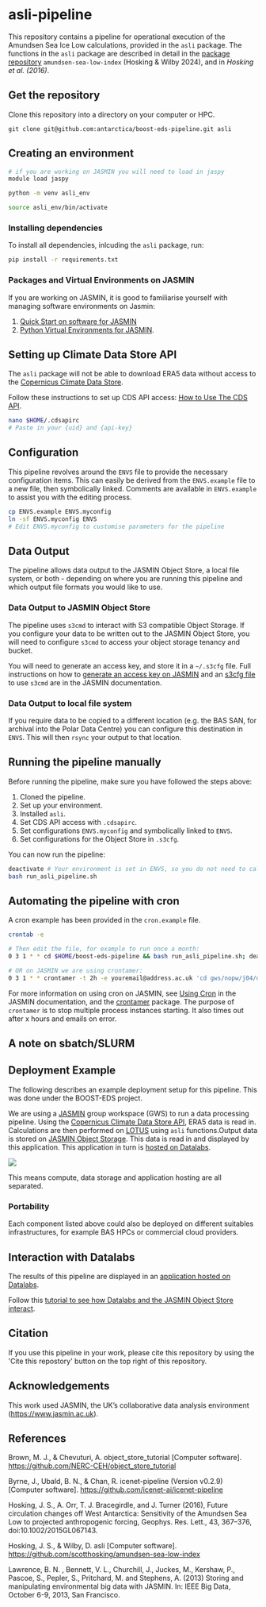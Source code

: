 # asli-pipeline
This repository contains a pipeline for operational execution of the Amundsen Sea Ice Low calculations, provided in the `asli` package. The functions in the `asli` package are described in detail in the [package repository](https://github.com/davidwilby/amundsen-sea-low-index) `amundsen-sea-low-index` (Hosking & Wilby 2024), and in _Hosking et al. (2016)_.

## Get the repository
Clone this repository into a directory on your computer or HPC.
```
git clone git@github.com:antarctica/boost-eds-pipeline.git asli
```

## Creating an environment
```bash
# if you are working on JASMIN you will need to load in jaspy
module load jaspy 

python -m venv asli_env

source asli_env/bin/activate
```

### Installing dependencies
To install all dependencies, inlcuding the `asli` package, run:
```bash
pip install -r requirements.txt
```

### Packages and Virtual Environments on JASMIN
If you are working on JASMIN, it is good to familiarise yourself with managing software environments on Jasmin:
   1. [Quick Start on software for JASMIN](https://help.jasmin.ac.uk/docs/software-on-jasmin/quickstart-software-envs/)
   2. [Python Virtual Environments for JASMIN](https://help.jasmin.ac.uk/docs/software-on-jasmin/python-virtual-environments/).

## Setting up Climate Data Store API
The `asli` package will not be able to download ERA5 data without access to the [Copernicus Climate Data Store](https://cds.climate.copernicus.eu/cdsapp#!/home).

Follow these instructions to set up CDS API access: [How to Use The CDS API](https://cds-beta.climate.copernicus.eu/how-to-api).

```bash
nano $HOME/.cdsapirc
# Paste in your {uid} and {api-key} 
```

## Configuration
This pipeline revolves around the `ENVS` file to provide the necessary configuration items. This can easily be derived from the `ENVS.example` file to a new file, then symbolically linked. Comments are available in `ENVS.example` to assist you with the editing process.
```bash
cp ENVS.example ENVS.myconfig
ln -sf ENVS.myconfig ENVS
# Edit ENVS.myconfig to customise parameters for the pipeline
```
## Data Output
The pipeline allows data output to the JASMIN Object Store, a local file system, or both - depending on where you are running this pipeline and which output file formats you would like to use.

### Data Output to JASMIN Object Store
The pipeline uses `s3cmd` to interact with S3 compatible Object Storage. If you configure your data to be written out to the JASMIN Object Store, you will need to configure `s3cmd` to access your object storage tenancy and bucket.

You will need to generate an access key, and store it in a `~/.s3cfg` file. Full instructions on how to [generate an access key on JASMIN](https://help.jasmin.ac.uk/docs/short-term-project-storage/using-the-jasmin-object-store/#creating-an-access-key-and-secret) and an [s3cfg file](https://help.jasmin.ac.uk/docs/short-term-project-storage/using-the-jasmin-object-store/#using-s3cmd)  to use `s3cmd` are in the JASMIN documentation.

### Data Output to local file system
If you require data to be copied to a different location (e.g. the BAS SAN, for archival into the Polar Data Centre) you can configure this destination in `ENVS`. This will then `rsync` your output to that location.

## Running the pipeline manually
Before running the pipeline, make sure you have followed the steps above:
   1. Cloned the pipeline.
   2. Set up your environment.
   3. Installed `asli`.
   4. Set CDS API access with `.cdsapirc`.
   5. Set configurations `ENVS.myconfig` and symbolically linked to `ENVS`.
   6. Set configurations for the Object Store in `.s3cfg`.

You can now run the pipeline:
```bash
deactivate # Your environment is set in ENVS, so you do not need to call it
bash run_asli_pipeline.sh
```

## Automating the pipeline with cron
A cron example has been provided in the `cron.example` file.

```bash
crontab -e

# Then edit the file, for example to run once a month:
0 3 1 * * cd $HOME/boost-eds-pipeline && bash run_asli_pipeline.sh; deactivate

# OR on JASMIN we are using crontamer:
0 3 1 * * crontamer -t 2h -e youremail@address.ac.uk 'cd gws/nopw/j04/dit/users/thozwa/boost-eds-pipeline && bash run_asli_pipeline.sh; deactivate'
```
For more information on using cron on JASMIN, see [Using Cron](https://help.jasmin.ac.uk/docs/workflow-management/using-cron/) in the JASMIN documentation, and the [crontamer](https://github.com/cedadev/crontamer) package. The purpose of `crontamer` is to stop multiple process instances starting. It also times out after x hours and emails on error.

## A note on sbatch/SLURM

## Deployment Example
The following describes an example deployment setup for this pipeline. This was done under the BOOST-EDS project.

We are using a [JASMIN](https://jasmin.ac.uk/) group workspace (GWS) to run a data processing pipeline. Using the [Copernicus Climate Data Store API](https://cds.climate.copernicus.eu/#!/home), ERA5 data is read in. Calculations are then performed on [LOTUS](https://help.jasmin.ac.uk/docs/batch-computing/lotus-overview/) using `asli` functions.Output data is stored on [JASMIN Object Storage](https://help.jasmin.ac.uk/docs/short-term-project-storage/using-the-jasmin-object-store/). This data is read in and displayed by this application. This application in turn is [hosted on Datalabs](https://datalab.datalabs.ceh.ac.uk/). 

![](img/asli-technical-overview.png)

This means compute, data storage and application hosting are all separated. 

### Portability
Each component listed above could also be deployed on different suitables infrastructures, for example BAS HPCs or commercial cloud providers.

## Interaction with Datalabs
The results of this pipeline are displayed in an [application hosted on Datalabs](https://ditbas-asliapp.datalabs.ceh.ac.uk/).

Follow this [tutorial to see how Datalabs and the JASMIN Object Store interact](https://github.com/NERC-CEH/object_store_tutorial/tree/main).

## Citation
If you use this pipeline in your work, please cite this repository by using the 'Cite this repostory' button on the top right of this repository.

## Acknowledgements
This work used JASMIN, the UK’s collaborative data analysis environment (https://www.jasmin.ac.uk).

## References
Brown, M. J., & Chevuturi, A. object_store_tutorial [Computer software]. https://github.com/NERC-CEH/object_store_tutorial

Byrne, J., Ubald, B. N., & Chan, R. icenet-pipeline (Version v0.2.9) [Computer software]. https://github.com/icenet-ai/icenet-pipeline

Hosking, J. S., A. Orr, T. J. Bracegirdle, and J. Turner (2016), Future circulation changes off West Antarctica: Sensitivity of the Amundsen Sea Low to projected anthropogenic forcing, Geophys. Res. Lett., 43, 367–376, doi:10.1002/2015GL067143.

Hosking, J. S., & Wilby, D. asli [Computer software]. https://github.com/scotthosking/amundsen-sea-low-index

Lawrence, B. N. , Bennett, V. L., Churchill, J., Juckes, M., Kershaw, P., Pascoe, S., Pepler, S., Pritchard, M. and Stephens, A. (2013) Storing and manipulating environmental big data with JASMIN. In: IEEE Big Data, October 6-9, 2013, San Francisco.

